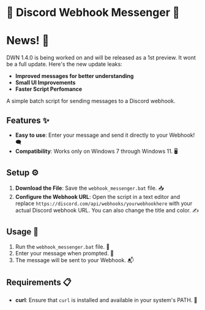 # 🚀 Discord Webhook Messenger 🚀

# News! 📰
DWN 1.4.0 is being worked on and will be released as a 1st preview. It wont be a full update.
Here's the new update leaks:
- **Improved messages for better understanding**
- **Small UI Improvements**
- **Faster Script Perfomance**

A simple batch script for sending messages to a Discord webhook.

## Features ✨

- **Easy to use**: Enter your message and send it directly to your Webhook! 🗨️
- **Compatibility**: Works only on Windows 7 through Windows 11. 🖥️

## Setup ⚙️

1. **Download the File**: Save the `webhook_messenger.bat` file. 📥
2. **Configure the Webhook URL**: Open the script in a text editor and replace `https://discord.com/api/webhooks/yourwebhookhere` with your actual Discord webhook URL. You can also change the title and color. ✍️

## Usage 🚀

1. Run the `webhook_messenger.bat` file. 🎯
2. Enter your message when prompted. 📝
3. The message will be sent to your Webhook. 📬

## Requirements 📋

- **curl**: Ensure that `curl` is installed and available in your system's PATH. 🔧
